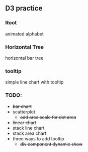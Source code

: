 ## D3 practice

### Root

animated alphabet

### Horizontal Tree

horizontal bar tree

### tooltip

simple line chart with tooltip

### TODO:

- ~~bar chart~~
- scatterplot
  - ~~add area scale for dot area~~
- ~~linear chart~~
- stack line chart
- stack area chart
- three ways to add tooltip
  - ~~div component dynamic show~~

